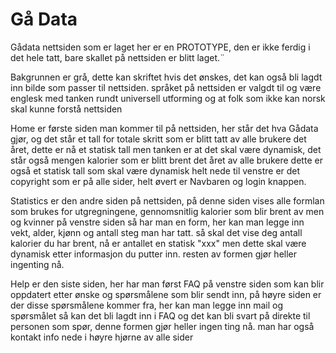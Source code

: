 # Gå Data

Gådata nettsiden som er laget her er en PROTOTYPE, den er ikke ferdig i det hele tatt, bare skallet på nettsiden er blitt laget.¨

Bakgrunnen er grå, dette kan skriftet hvis det ønskes, det kan også bli lagdt inn bilde som passer til nettsiden.
språket på nettsiden er valgdt til og være englesk med tanken rundt universell utforming og at folk som ikke kan norsk skal kunne forstå nettsiden


Home er første siden man kommer til på nettsiden, her står det hva Gådata gjør, og det står et tall for totale skritt som er blitt tatt av alle brukere det året, dette er nå et statisk tall men tanken er at det skal være dynamisk, det står også mengen kalorier som er blitt brent det året av alle brukere dette er også et statisk tall som skal være dynamisk
helt nede til venstre er det copyright som er på alle sider, helt øvert er Navbaren og login knappen.

Statistics er den andre siden på nettsiden, på denne siden vises alle formlan som brukes for utgregningene, gennomsnitlig kalorier som blir brent av men og kvinner 
på venstre siden så har man en form, her kan man legge inn vekt, alder, kjønn og antall steg man har tatt. så skal det vise deg antall kalorier du har brent, nå er antallet en statisk "xxx" men dette skal være dynamisk etter informasjon du putter inn. resten av formen gjør heller ingenting nå.

Help er den siste siden, her har man først FAQ på venstre siden som kan blir oppdatert etter ønske og spørsmålene som blir sendt inn, på høyre siden er der disse spørsmålene kommer fra, her kan man legge inn mail og spørsmålet så kan det bli lagdt inn i FAQ og det kan bli svart på direkte til personen som spør, denne formen gjør heller ingen ting nå.
man har også kontakt info nede i høyre hjørne av alle sider